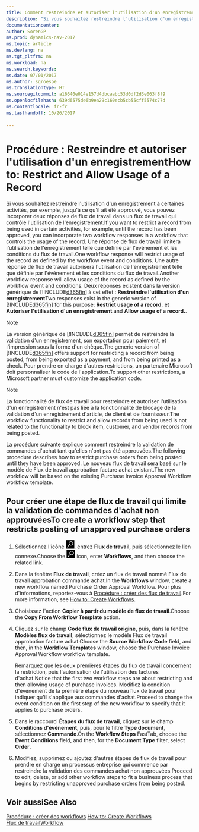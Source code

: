 ```yaml
---
title: Comment restreindre et autoriser l'utilisation d'un enregistrement
description: "Si vous souhaitez restreindre l'utilisation d'un enregistrement à certaines activités, par exemple, jusqu'à ce qu'il ait été approuvé, vous pouvez incorporer deux réponses de flux de travail dans un flux de travail qui contrôle l'utilisation de l'enregistrement."
documentationcenter: 
author: SorenGP
ms.prod: dynamics-nav-2017
ms.topic: article
ms.devlang: na
ms.tgt_pltfrm: na
ms.workload: na
ms.search.keywords: 
ms.date: 07/01/2017
ms.author: sgroespe
ms.translationtype: HT
ms.sourcegitcommit: a16640e014e157d4dbcaabc53d0df2d3e063f8f9
ms.openlocfilehash: 639d6575de6b9ea29c160ecb5cb55cff5574c77d
ms.contentlocale: fr-fr
ms.lasthandoff: 10/26/2017

---
```

# <a name="how-to-restrict-and-allow-usage-of-a-record"></a><span data-ttu-id="06daa-103">Procédure : Restreindre et autoriser l'utilisation d'un enregistrement</span><span class="sxs-lookup"><span data-stu-id="06daa-103">How to: Restrict and Allow Usage of a Record</span></span>
<span data-ttu-id="06daa-104">Si vous souhaitez restreindre l'utilisation d'un enregistrement à certaines activités, par exemple, jusqu'à ce qu'il ait été approuvé, vous pouvez incorporer deux réponses de flux de travail dans un flux de travail qui contrôle l'utilisation de l'enregistrement.</span><span class="sxs-lookup"><span data-stu-id="06daa-104">If you want to restrict a record from being used in certain activities, for example, until the record has been approved, you can incorporate two workflow responses in a workflow that controls the usage of the record.</span></span> <span data-ttu-id="06daa-105">Une réponse de flux de travail limitera l'utilisation de l'enregistrement telle que définie par l'événement et les conditions du flux de travail.</span><span class="sxs-lookup"><span data-stu-id="06daa-105">One workflow response will restrict usage of the record as defined by the workflow event and conditions.</span></span> <span data-ttu-id="06daa-106">Une autre réponse de flux de travail autorisera l'utilisation de l'enregistrement telle que définie par l'événement et les conditions du flux de travail.</span><span class="sxs-lookup"><span data-stu-id="06daa-106">Another workflow response will allow usage of the record as defined by the workflow event and conditions.</span></span> <span data-ttu-id="06daa-107">Deux réponses existent dans la version générique de [!INCLUDE[d365fin](includes/d365fin_md.md)] à cet effet : **Restreindre l'utilisation d'un enregistrement**</span><span class="sxs-lookup"><span data-stu-id="06daa-107">Two responses exist in the generic version of [!INCLUDE[d365fin](includes/d365fin_md.md)] for this purpose: **Restrict usage of a record.**</span></span> <span data-ttu-id="06daa-108">et **Autoriser l'utilisation d'un enregistrement**.</span><span class="sxs-lookup"><span data-stu-id="06daa-108">and **Allow usage of a record.**.</span></span>

> [!NOTE]  
>  <span data-ttu-id="06daa-109">La version générique de [!INCLUDE[d365fin](includes/d365fin_md.md)] permet de restreindre la validation d'un enregistrement, son exportation pour paiement, et l'impression sous la forme d'un chèque.</span><span class="sxs-lookup"><span data-stu-id="06daa-109">The generic version of [!INCLUDE[d365fin](includes/d365fin_md.md)] offers support for restricting a record from being posted, from being exported as a payment, and from being printed as a check.</span></span> <span data-ttu-id="06daa-110">Pour prendre en charge d'autres restrictions, un partenaire Microsoft doit personnaliser le code de l'application.</span><span class="sxs-lookup"><span data-stu-id="06daa-110">To support other restrictions, a Microsoft partner must customize the application code.</span></span>  

> [!NOTE]  
>  <span data-ttu-id="06daa-111">La fonctionnalité de flux de travail pour restreindre et autoriser l'utilisation d'un enregistrement n'est pas liée à la fonctionnalité de blocage de la validation d'un enregistrement d'article, de client et de fournisseur.</span><span class="sxs-lookup"><span data-stu-id="06daa-111">The workflow functionality to restrict and allow records from being used is not related to the functionality to block item, customer, and vendor records from being posted.</span></span>

<span data-ttu-id="06daa-112">La procédure suivante explique comment restreindre la validation de commandes d'achat tant qu'elles n'ont pas été approuvées.</span><span class="sxs-lookup"><span data-stu-id="06daa-112">The following procedure describes how to restrict purchase orders from being posted until they have been approved.</span></span> <span data-ttu-id="06daa-113">Le nouveau flux de travail sera basé sur le modèle de Flux de travail approbation facture achat existant.</span><span class="sxs-lookup"><span data-stu-id="06daa-113">The new workflow will be based on the existing Purchase Invoice Approval Workflow workflow template.</span></span>  

## <a name="to-create-a-workflow-step-that-restricts-posting-of-unapproved-purchase-orders"></a><span data-ttu-id="06daa-114">Pour créer une étape de flux de travail qui limite la validation de commandes d'achat non approuvées</span><span class="sxs-lookup"><span data-stu-id="06daa-114">To create a workflow step that restricts posting of unapproved purchase orders</span></span>  
1. <span data-ttu-id="06daa-115">Sélectionnez l'icône ![Page ou état pour la recherche](media/ui-search/search_small.png "Page ou état pour la recherche"), entrez **Flux de travail**, puis sélectionnez le lien connexe.</span><span class="sxs-lookup"><span data-stu-id="06daa-115">Choose the ![Search for Page or Report](media/ui-search/search_small.png "Search for Page or Report icon") icon, enter **Workflows**, and then choose the related link.</span></span>  
2. <span data-ttu-id="06daa-116">Dans la fenêtre **Flux de travail**, créez un flux de travail nommé Flux de travail approbation commande achat.</span><span class="sxs-lookup"><span data-stu-id="06daa-116">In the **Workflows** window, create a new workflow named Purchase Order Approval Workflow.</span></span> <span data-ttu-id="06daa-117">Pour plus d'informations, reportez\-vous à [Procédure : créer des flux de travail](across-how-to-create-workflows.md).</span><span class="sxs-lookup"><span data-stu-id="06daa-117">For more information, see [How to: Create Workflows](across-how-to-create-workflows.md).</span></span>  
3. <span data-ttu-id="06daa-118">Choisissez l'action **Copier à partir du modèle de flux de travail**.</span><span class="sxs-lookup"><span data-stu-id="06daa-118">Choose the **Copy From Workflow Template** action.</span></span>  
4. <span data-ttu-id="06daa-119">Cliquez sur le champ **Code flux de travail origine**, puis, dans la fenêtre **Modèles flux de travail**, sélectionnez le modèle Flux de travail approbation facture achat.</span><span class="sxs-lookup"><span data-stu-id="06daa-119">Choose the **Source Workflow Code** field, and then, in the **Workflow Templates** window, choose the Purchase Invoice Approval Workflow workflow template.</span></span>  

     <span data-ttu-id="06daa-120">Remarquez que les deux premières étapes du flux de travail concernent la restriction, puis l'autorisation de l'utilisation des factures d'achat.</span><span class="sxs-lookup"><span data-stu-id="06daa-120">Notice that the first two workflow steps are about restricting and then allowing usage of purchase invoices.</span></span> <span data-ttu-id="06daa-121">Modifiez la condition d'événement de la première étape du nouveau flux de travail pour indiquer qu'il s'applique aux commandes d'achat.</span><span class="sxs-lookup"><span data-stu-id="06daa-121">Proceed to change the event condition on the first step of the new workflow to specify that it applies to purchase orders.</span></span>  
5. <span data-ttu-id="06daa-122">Dans le raccourci **Étapes du flux de travail**, cliquez sur le champ **Conditions d'événement**, puis, pour le filtre **Type document**, sélectionnez **Commande**.</span><span class="sxs-lookup"><span data-stu-id="06daa-122">On the **Workflow Steps** FastTab, choose the **Event Conditions** field, and then, for the **Document Type** filter, select **Order**.</span></span>  
6. <span data-ttu-id="06daa-123">Modifiez, supprimez ou ajoutez d'autres étapes de flux de travail pour prendre en charge un processus entreprise qui commence par restreindre la validation des commandes achat non approuvées.</span><span class="sxs-lookup"><span data-stu-id="06daa-123">Proceed to edit, delete, or add other workflow steps to fit a business process that begins by restricting unapproved purchase orders from being posted.</span></span>  

## <a name="see-also"></a><span data-ttu-id="06daa-124">Voir aussi</span><span class="sxs-lookup"><span data-stu-id="06daa-124">See Also</span></span>  
<span data-ttu-id="06daa-125">[Procédure : créer des workflows](across-how-to-create-workflows.md) </span><span class="sxs-lookup"><span data-stu-id="06daa-125">[How to: Create Workflows](across-how-to-create-workflows.md) </span></span>  
[<span data-ttu-id="06daa-126">Flux de travail</span><span class="sxs-lookup"><span data-stu-id="06daa-126">Workflow</span></span>](across-workflow.md)   

